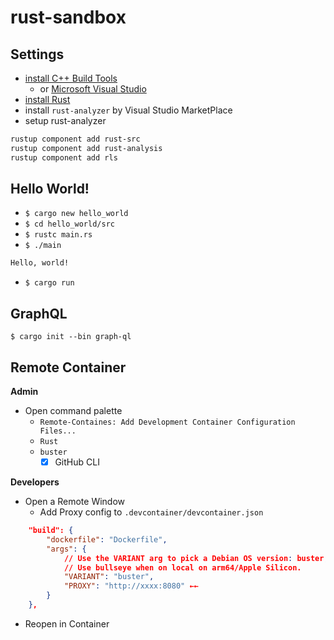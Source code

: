# rust-sandbox

## Settings

- [install C++ Build Tools](https://visualstudio.microsoft.com/ja/visual-cpp-build-tools/)
  - or [Microsoft Visual Studio](https://visualstudio.microsoft.com/ja/downloads/)
- [install Rust](https://www.rust-lang.org/tools/install)
- install `rust-analyzer` by Visual Studio MarketPlace
- setup rust-analyzer

```bash
rustup component add rust-src
rustup component add rust-analysis
rustup component add rls
```

## Hello World!

- `$ cargo new hello_world`
- `$ cd hello_world/src`
- `$ rustc main.rs`
- `$ ./main`

```bash
Hello, world!
```

- `$ cargo run`

## GraphQL

`$ cargo init --bin graph-ql`

## Remote Container

**Admin**

- Open command palette
  - `Remote-Containes: Add Development Container Configuration Files...`
  - `Rust`
  - `buster`
    - [x] GitHub CLI

**Developers**

- Open a Remote Window
  - Add Proxy config to `.devcontainer/devcontainer.json`

```json
	"build": {
		"dockerfile": "Dockerfile",
		"args": {
			// Use the VARIANT arg to pick a Debian OS version: buster, bullseye
			// Use bullseye when on local on arm64/Apple Silicon.
			"VARIANT": "buster",
			"PROXY": "http://xxxx:8080" ←←
		}
	},
```
  - Reopen in Container
